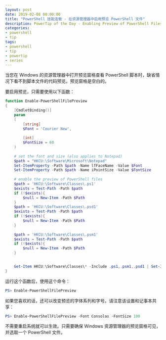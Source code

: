 ```yaml
---
layout: post
date: 2019-02-08 00:00:00
title: "PowerShell 技能连载 - 在资源管理器中启用预览 PowerShell 文件"
description: PowerTip of the Day - Enabling Preview of PowerShell Files in Windows Explorer
categories:
- powershell
- tip
tags:
- powershell
- tip
- powertip
- series
---
```

当您在 Windows 的资源管理器中打开预览窗格查看 PowerShell 脚本时，缺省情况下看不到脚本文件的代码预览。预览窗格是空白的。

要启用预览，只需要使用以下函数：

```powershell
function Enable-PowerShellFilePreview
{
    [CmdletBinding()]
    param
    (
        [string]
        $Font = 'Courier New',
        
        [int]
        $FontSize = 60
    )
    
    # set the font and size (also applies to Notepad)
    $path = "HKCU:\Software\Microsoft\Notepad"
    Set-ItemProperty -Path $path -Name lfFaceName -Value $Font
    Set-ItemProperty -Path $path -Name iPointSize -Value $FontSize
    
    # enable the preview of PowerShell files
    $path = 'HKCU:\Software\Classes\.ps1'
    $exists = Test-Path -Path $path
    if (!$exists){
        $null = New-Item -Path $Path
    }
    $path = 'HKCU:\Software\Classes\.psd1'
    $exists = Test-Path -Path $path
    if (!$exists){
        $null = New-Item -Path $Path
    }
    
    $path = 'HKCU:\Software\Classes\.psm1'
    $exists = Test-Path -Path $path
    if (!$exists){
        $null = New-Item -Path $Path
    }

    
    Get-Item HKCU:\Software\Classes\* -Include .ps1,.psm1,.psd1 | Set-ItemProperty -Name PerceivedType -Value text
}
```

运行这个函数后，使用这个命令：

```powershell
PS> Enable-PowerShellFilePreview
```

如果您喜欢的话，还可以改变预览的字体系列和字号。请注意该设置和记事本共享：

```powershell
PS> Enable-PowerShellFilePreview -Font Consolas -FontSize 100
```

不需要重启系统就可以生效。只需要确保 Windows 资源管理器的预览窗格可见，并选取一个 PowerShell 文件。

<!--本文国际来源：[Enabling Preview of PowerShell Files in Windows Explorer](https://community.idera.com/database-tools/powershell/powertips/b/tips/posts/enabling-preview-of-powershell-files-in-windows-explorer)-->
